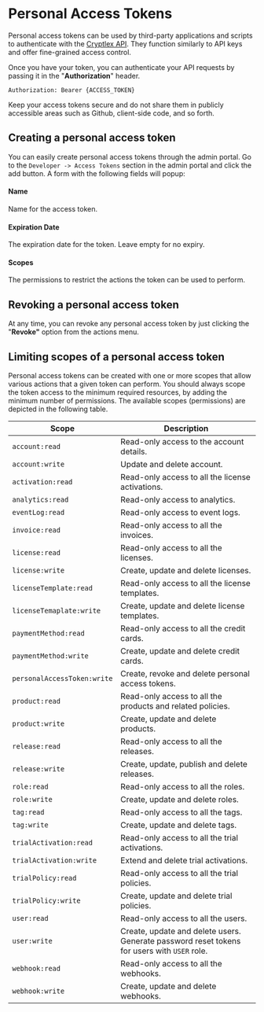 # Personal Access Tokens

Personal access tokens can be used by third-party applications and scripts to authenticate with the [Cryptlex API](https://api.cryptlex.com/v3/docs). They function similarly to API keys and offer fine-grained access control.

Once you have your token, you can authenticate your API requests by passing it in the "**Authorization**" header.

```http
Authorization: Bearer {ACCESS_TOKEN}
```

Keep your access tokens secure and do not share them in publicly accessible areas such as Github, client-side code, and so forth.

## Creating a personal access token&#x20;

You can easily create personal access tokens through the admin portal. Go to the `Developer -> Access Tokens` section in the admin portal and click the add button. A form with the following fields will popup:

#### **Name** <a href="#name" id="name"></a>

Name for the access token.

#### **Expiration Date** <a href="#url" id="url"></a>

The expiration date for the token. Leave empty for no expiry.

#### **Scopes** <a href="#token" id="token"></a>

The permissions to restrict the actions the token can be used to perform.

## Revoking a personal access token&#x20;

At any time, you can revoke any personal access token by just clicking the  "**Revoke"** option from the actions menu.

## Limiting scopes of a personal access token&#x20;

Personal access tokens can be created with one or more scopes that allow various actions that a given token can perform. You should always scope the token access to the minimum required resources, by adding the minimum number of permissions. The available scopes (permissions) are depicted in the following table.

| **Scope**                   | **Description**                                                                             |
| --------------------------- | ------------------------------------------------------------------------------------------- |
| `account:read`              | Read-only access to the account details.                                                    |
| `account:write`             | Update and delete account.                                                                  |
| `activation:read`           | Read-only access to all the license activations.                                            |
| `analytics:read`            | Read-only access to analytics.                                                              |
| `eventLog:read`             | Read-only access to event logs.                                                             |
| `invoice:read`              | Read-only access to all the invoices.                                                       |
| `license:read`              | Read-only access to all the licenses.                                                       |
| `license:write`             | Create, update and delete licenses.                                                         |
| `licenseTemplate:read`      | Read-only access to all the license templates.                                              |
| `licenseTemaplate:write`    | Create, update and delete license templates.                                                |
| `paymentMethod:read`        | Read-only access to all the credit cards.                                                   |
| `paymentMethod:write`       | Create, update and delete credit cards.                                                     |
| `personalAccessToken:write` | Create, revoke and delete personal access tokens.                                           |
| `product:read`              | Read-only access to all the products and related policies.                                  |
| `product:write`             | Create, update and delete products.                                                         |
| `release:read`              | Read-only access to all the releases.                                                       |
| `release:write`             | Create, update, publish and delete releases.                                                |
| `role:read`                 | Read-only access to all the roles.                                                          |
| `role:write`                | Create, update and delete roles.                                                            |
| `tag:read`                  | Read-only access to all the tags.                                                           |
| `tag:write`                 | Create, update and delete tags.                                                             |
| `trialActivation:read`      | Read-only access to all the trial activations.                                              |
| `trialActivation:write`     | Extend and delete trial activations.                                                        |
| `trialPolicy:read`          | Read-only access to all the trial policies.                                                 |
| `trialPolicy:write`         | Create, update and delete trial policies.                                                   |
| `user:read`                 | Read-only access to all the users.                                                          |
| `user:write`                | Create, update and delete users. Generate password reset tokens for users with `USER` role. |
| `webhook:read`              | Read-only access to all the webhooks.                                                       |
| `webhook:write`             | Create, update and delete webhooks.                                                         |

